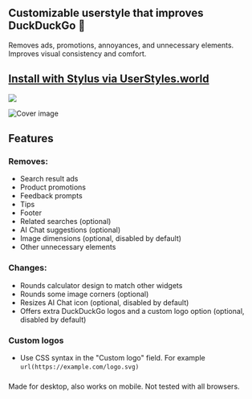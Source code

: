 ## Customizable userstyle that improves DuckDuckGo 🦆

Removes ads, promotions, annoyances, and unnecessary elements. Improves visual consistency and comfort.
## [Install with Stylus via UserStyles.world](https://userstyles.world/style/17992/duckduckgo-tweaks-clean-adblock) <a href="https://userstyles.world/style/17992/duckduckgo-tweaks-clean-adblock">
<img src="https://img.shields.io/badge/Install%20from-userstyles.world-116b59.svg?longCache=true&style=flat]"></a>

![Cover image](https://userstyles.world/preview/17992/2.webp)

## Features
### Removes:
- Search result ads
- Product promotions
- Feedback prompts
- Tips
- Footer
- Related searches (optional)
- AI Chat suggestions (optional)
- Image dimensions (optional, disabled by default)
- Other unnecessary elements

### Changes:
- Rounds calculator design to match other widgets
- Rounds some image corners (optional)
- Resizes AI Chat icon (optional, disabled by default)
- Offers extra DuckDuckGo logos and a custom logo option (optional, disabled by default)

### Custom logos
- Use CSS syntax in the "Custom logo" field. For example `url(https://example.com/logo.svg)`
### 
Made for desktop, also works on mobile. Not tested with all browsers.
